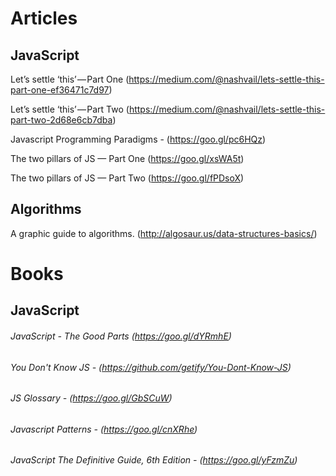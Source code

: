 # Articles
## JavaScript

 Let’s settle ‘this’ — Part One (https://medium.com/@nashvail/lets-settle-this-part-one-ef36471c7d97)

 Let’s settle ‘this’ — Part Two (https://medium.com/@nashvail/lets-settle-this-part-two-2d68e6cb7dba)
 
 Javascript Programming Paradigms - (https://goo.gl/pc6HQz)
 
 The two pillars of JS — Part One (https://goo.gl/xsWA5t)
 
 The two pillars of JS — Part Two (https://goo.gl/fPDsoX)
 
 ## Algorithms
 
A graphic guide to algorithms. (http://algosaur.us/data-structures-basics/)

# Books
## JavaScript

###### JavaScript - The Good Parts (https://goo.gl/dYRmhE)
###### You Don't Know JS - (https://github.com/getify/You-Dont-Know-JS)
###### JS Glossary - (https://goo.gl/GbSCuW)
###### Javascript Patterns - (https://goo.gl/cnXRhe)
###### JavaScript The Definitive Guide, 6th Edition - (https://goo.gl/yFzmZu)

